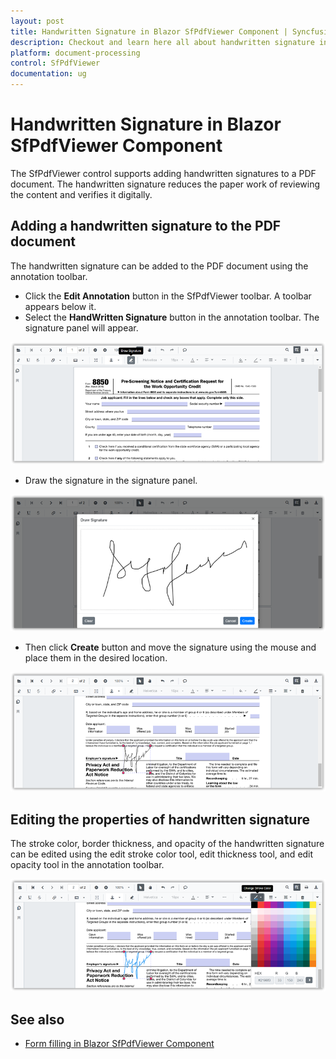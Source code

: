 ```yaml
---
layout: post
title: Handwritten Signature in Blazor SfPdfViewer Component | Syncfusion
description: Checkout and learn here all about handwritten signature in Syncfusion Blazor SfPdfViewer component and more.
platform: document-processing
control: SfPdfViewer
documentation: ug
---
```


# Handwritten Signature in Blazor SfPdfViewer Component

The SfPdfViewer control supports adding handwritten signatures to a PDF document. The handwritten signature reduces the paper work of reviewing the content and verifies it digitally.

## Adding a handwritten signature to the PDF document

The handwritten signature can be added to the PDF document using the annotation toolbar.

* Click the **Edit Annotation** button in the SfPdfViewer toolbar. A toolbar appears below it.
* Select the **HandWritten Signature** button in the annotation toolbar. The signature panel will appear.

![HandWritten Signature in Blazor SfPdfViewer](../../PDF-Viewer-Classic/blazor/images/blazor-pdfviewer-handwritten-sign.png)

* Draw the signature in the signature panel.

![Displaying Signature Panel in Blazor SfPdfViewer](../../PDF-Viewer-Classic/blazor/images/blazor-pdfviewer-sign-panel.png)

* Then click **Create** button and move the signature using the mouse and place them in the desired location.

![Adding Signature in Blazor SfPdfViewer](../../PDF-Viewer-Classic/blazor/images/blazor-pdfviewer-adding-signature.png)

## Editing the properties of handwritten signature

The stroke color, border thickness, and opacity of the handwritten signature can be edited using the edit stroke color tool, edit thickness tool, and edit opacity tool in the annotation toolbar.

![Editing Signature Properties in Blazor SfPdfViewer](../../PDF-Viewer-Classic/blazor/images/blazor-pdfviewer-signature-properties.png)

## See also

* [Form filling in Blazor SfPdfViewer Component](./form-filling)